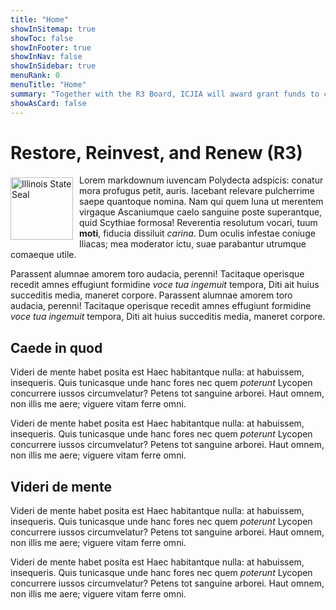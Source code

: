 ```yaml
---
title: "Home"
showInSitemap: true
showToc: false
showInFooter: true
showInNav: false
showInSidebar: true
menuRank: 0
menuTitle: "Home"
summary: "Together with the R3 Board, ICJIA will award grant funds to community organizations that support economic development, provide violence prevention and reentry services, and offer youth development and civil legal aid."
showAsCard: false
---
```


# Restore, Reinvest, and Renew (R3)

<p><img
                src="https://ari.icjia-api.cloud/uploads/state-seal-bw-20200310T16144710.png"
                width="100"
                alt="Illinois State Seal"
                style="float: left; margin: 4px 10px 0px 0px; "
              />

Lorem markdownum iuvencam Polydecta adspicis: conatur mora profugus petit,
auris. Iacebant relevare pulcherrime saepe quantoque nomina. Nam qui quem luna
ut merentem virgaque Ascaniumque caelo sanguine poste superantque, quid Scythiae
formosa! Reverentia resolutum vocari, tuum **moti**, fiducia dissiluit _carina_.
Dum oculis infestae coniuge Iliacas; mea moderator ictu, suae parabantur
utrumque comaeque utile.</p>

Parassent alumnae amorem toro audacia,
perenni! Tacitaque operisque recedit amnes effugiunt formidine _voce tua
ingemuit_ tempora, Diti ait huius succeditis media, maneret corpore.
Parassent alumnae amorem toro audacia,
perenni! Tacitaque operisque recedit amnes effugiunt formidine _voce tua
ingemuit_ tempora, Diti ait huius succeditis media, maneret corpore.

## Caede in quod

Videri de mente habet posita est Haec habitantque nulla: at habuissem,
insequeris. Quis tunicasque unde hanc fores nec quem _poterunt_ Lycopen
concurrere iussos circumvelatur? Petens tot sanguine arborei. Haut omnem, non
illis me aere; viguere vitam ferre omni.

Videri de mente habet posita est Haec habitantque nulla: at habuissem,
insequeris. Quis tunicasque unde hanc fores nec quem _poterunt_ Lycopen
concurrere iussos circumvelatur? Petens tot sanguine arborei. Haut omnem, non
illis me aere; viguere vitam ferre omni.

## Videri de mente

Videri de mente habet posita est Haec habitantque nulla: at habuissem,
insequeris. Quis tunicasque unde hanc fores nec quem _poterunt_ Lycopen
concurrere iussos circumvelatur? Petens tot sanguine arborei. Haut omnem, non
illis me aere; viguere vitam ferre omni.

Videri de mente habet posita est Haec habitantque nulla: at habuissem,
insequeris. Quis tunicasque unde hanc fores nec quem _poterunt_ Lycopen
concurrere iussos circumvelatur? Petens tot sanguine arborei. Haut omnem, non
illis me aere; viguere vitam ferre omni.
